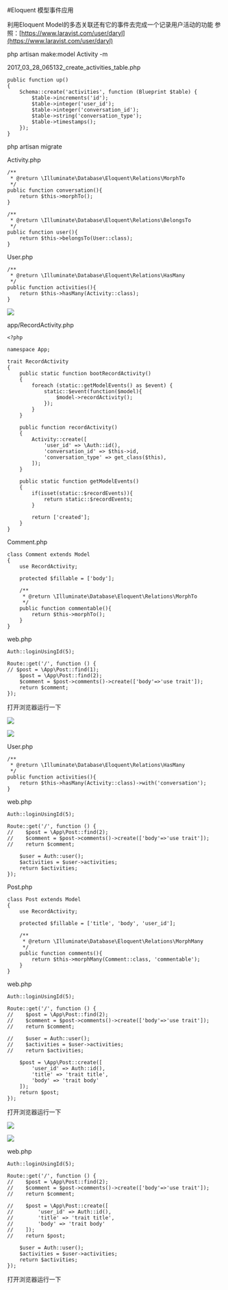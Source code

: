 #Eloquent 模型事件应用

利用Eloquent Model的多态关联还有它的事件去完成一个记录用户活动的功能
参照：[https://www.laravist.com/user/daryl](https://www.laravist.com/user/daryl)  

php artisan make:model Activity -m

2017_03_28_065132_create_activities_table.php
```
public function up()
{
    Schema::create('activities', function (Blueprint $table) {
        $table->increments('id');
        $table->integer('user_id');
        $table->integer('conversation_id');
        $table->string('conversation_type');
        $table->timestamps();
    });
}
```

php artisan migrate

Activity.php
```
/**
 * @return \Illuminate\Database\Eloquent\Relations\MorphTo
 */
public function conversation(){
    return $this->morphTo();
}

/**
 * @return \Illuminate\Database\Eloquent\Relations\BelongsTo
 */
public function user(){
    return $this->belongsTo(User::class);
}
```

User.php
```
/**
 * @return \Illuminate\Database\Eloquent\Relations\HasMany
 */
public function activities(){
    return $this->hasMany(Activity::class);
}
```

![](image/screenshot_1490684996060.png)

app/RecordActivity.php
```
<?php

namespace App;

trait RecordActivity
{
    public static function bootRecordActivity()
    {
        foreach (static::getModelEvents() as $event) {
            static::$event(function($model){
                $model->recordActivity();
            });
        }
    }

    public function recordActivity()
    {
        Activity::create([
            'user_id' => \Auth::id(),
            'conversation_id' => $this->id,
            'conversation_type' => get_class($this),
        ]);
    }

    public static function getModelEvents()
    {
        if(isset(static::$recordEvents)){
            return static::$recordEvents;
        }

        return ['created'];
    }
}
```

Comment.php
```
class Comment extends Model
{
    use RecordActivity;

    protected $fillable = ['body'];

    /**
     * @return \Illuminate\Database\Eloquent\Relations\MorphTo
     */
    public function commentable(){
        return $this->morphTo();
    }
}
```

web.php
```
Auth::loginUsingId(5);

Route::get('/', function () {
// $post = \App\Post::find(1);
    $post = \App\Post::find(2);
    $comment = $post->comments()->create(['body'=>'use trait']);
    return $comment;
});
```
打开浏览器运行一下

![](image/screenshot_1490687062781.png)

![](image/screenshot_1490687127181.png)

User.php
```
/**
 * @return \Illuminate\Database\Eloquent\Relations\HasMany
 */
public function activities(){
    return $this->hasMany(Activity::class)->with('conversation');
}
```

web.php
```
Auth::loginUsingId(5);

Route::get('/', function () {
//    $post = \App\Post::find(2);
//    $comment = $post->comments()->create(['body'=>'use trait']);
//    return $comment;

    $user = Auth::user();
    $activities = $user->activities;
    return $activities;
});
```

Post.php
```
class Post extends Model
{
    use RecordActivity;

    protected $fillable = ['title', 'body', 'user_id'];

    /**
     * @return \Illuminate\Database\Eloquent\Relations\MorphMany
     */
    public function comments(){
        return $this->morphMany(Comment::class, 'commentable');
    }
}
```

web.php
```
Auth::loginUsingId(5);

Route::get('/', function () {
//    $post = \App\Post::find(2);
//    $comment = $post->comments()->create(['body'=>'use trait']);
//    return $comment;

//    $user = Auth::user();
//    $activities = $user->activities;
//    return $activities;

    $post = \App\Post::create([
        'user_id' => Auth::id(),
        'title' => 'trait title',
        'body' => 'trait body'
    ]);
    return $post;
});
```
打开浏览器运行一下

![](image/screenshot_1490688249596.png)

![](image/screenshot_1490688305395.png)

web.php
```
Auth::loginUsingId(5);

Route::get('/', function () {
//    $post = \App\Post::find(2);
//    $comment = $post->comments()->create(['body'=>'use trait']);
//    return $comment;

//    $post = \App\Post::create([
//        'user_id' => Auth::id(),
//        'title' => 'trait title',
//        'body' => 'trait body'
//    ]);
//    return $post;

    $user = Auth::user();
    $activities = $user->activities;
    return $activities;
});
```
打开浏览器运行一下


